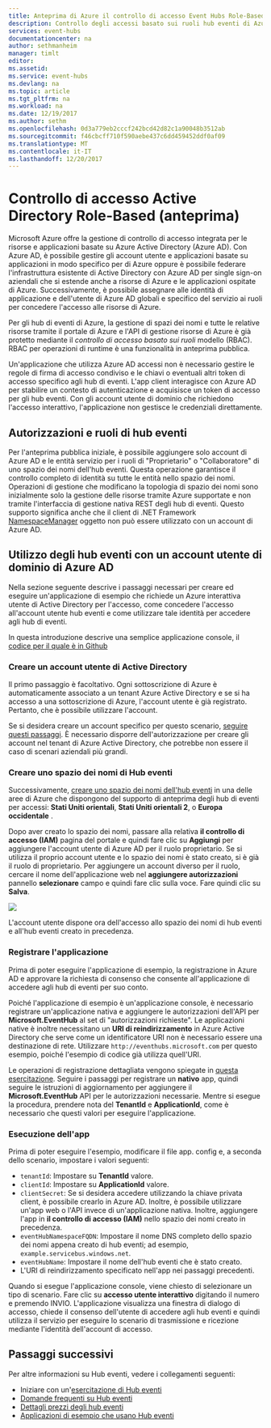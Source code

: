 ```yaml
---
title: Anteprima di Azure il controllo di accesso Event Hubs Role-Based (RBAC) | Documenti Microsoft
description: Controllo degli accessi basato sui ruoli hub eventi di Azure
services: event-hubs
documentationcenter: na
author: sethmanheim
manager: timlt
editor: 
ms.assetid: 
ms.service: event-hubs
ms.devlang: na
ms.topic: article
ms.tgt_pltfrm: na
ms.workload: na
ms.date: 12/19/2017
ms.author: sethm
ms.openlocfilehash: 0d3a779eb2cccf242bcd42d82c1a90048b3512ab
ms.sourcegitcommit: f46cbcff710f590aebe437c6dd459452ddf0af09
ms.translationtype: MT
ms.contentlocale: it-IT
ms.lasthandoff: 12/20/2017
---
```

# <a name="active-directory-role-based-access-control-preview"></a>Controllo di accesso Active Directory Role-Based (anteprima)

Microsoft Azure offre la gestione di controllo di accesso integrata per le risorse e applicazioni basate su Azure Active Directory (Azure AD). Con Azure AD, è possibile gestire gli account utente e applicazioni basate su applicazioni in modo specifico per di Azure oppure è possibile federare l'infrastruttura esistente di Active Directory con Azure AD per single sign-on aziendali che si estende anche a risorse di Azure e le applicazioni ospitate di Azure. Successivamente, è possibile assegnare alle identità di applicazione e dell'utente di Azure AD globali e specifico del servizio ai ruoli per concedere l'accesso alle risorse di Azure.

Per gli hub di eventi di Azure, la gestione di spazi dei nomi e tutte le relative risorse tramite il portale di Azure e l'API di gestione risorse di Azure è già protetto mediante il *controllo di accesso basato sui ruoli* modello (RBAC). RBAC per operazioni di runtime è una funzionalità in anteprima pubblica. 

Un'applicazione che utilizza Azure AD accessi non è necessario gestire le regole di firma di accesso condiviso e le chiavi o eventuali altri token di accesso specifico agli hub di eventi. L'app client interagisce con Azure AD per stabilire un contesto di autenticazione e acquisisce un token di accesso per gli hub eventi. Con gli account utente di dominio che richiedono l'accesso interattivo, l'applicazione non gestisce le credenziali direttamente.

## <a name="event-hubs-roles-and-permissions"></a>Autorizzazioni e ruoli di hub eventi

Per l'anteprima pubblica iniziale, è possibile aggiungere solo account di Azure AD e le entità servizio per i ruoli di "Proprietario" o "Collaboratore" di uno spazio dei nomi dell'hub eventi. Questa operazione garantisce il controllo completo di identità su tutte le entità nello spazio dei nomi. Operazioni di gestione che modificano la topologia di spazio dei nomi sono inizialmente solo la gestione delle risorse tramite Azure supportate e non tramite l'interfaccia di gestione nativa REST degli hub di eventi. Questo supporto significa anche che il client di .NET Framework [NamespaceManager](/dotnet/api/microsoft.servicebus.namespacemanager) oggetto non può essere utilizzato con un account di Azure AD.  

## <a name="use-event-hubs-with-an-azure-ad-domain-user-account"></a>Utilizzo degli hub eventi con un account utente di dominio di Azure AD

Nella sezione seguente descrive i passaggi necessari per creare ed eseguire un'applicazione di esempio che richiede un Azure interattiva utente di Active Directory per l'accesso, come concedere l'accesso all'account utente hub eventi e come utilizzare tale identità per accedere agli hub di eventi. 

In questa introduzione descrive una semplice applicazione console, il [codice per il quale è in Github](https://github.com/Azure/azure-event-hubs/tree/master/samples/DotNet/Rbac/EventHubsSenderReceiverRbac/)

### <a name="create-an-active-directory-user-account"></a>Creare un account utente di Active Directory

Il primo passaggio è facoltativo. Ogni sottoscrizione di Azure è automaticamente associato a un tenant Azure Active Directory e se si ha accesso a una sottoscrizione di Azure, l'account utente è già registrato. Pertanto, che è possibile utilizzare l'account. 

Se si desidera creare un account specifico per questo scenario, [seguire questi passaggi](../automation/automation-create-aduser-account.md). È necessario disporre dell'autorizzazione per creare gli account nel tenant di Azure Active Directory, che potrebbe non essere il caso di scenari aziendali più grandi.

### <a name="create-an-event-hubs-namespace"></a>Creare uno spazio dei nomi di Hub eventi

Successivamente, [creare uno spazio dei nomi dell'hub eventi](event-hubs-create.md) in una delle aree di Azure che dispongono del supporto di anteprima degli hub di eventi per accessi: **Stati Uniti orientali**, **Stati Uniti orientali 2**, o **Europa occidentale** . 

Dopo aver creato lo spazio dei nomi, passare alla relativa **il controllo di accesso (IAM)** pagina del portale e quindi fare clic su **Aggiungi** per aggiungere l'account utente di Azure AD per il ruolo proprietario. Se si utilizza il proprio account utente e lo spazio dei nomi è stato creato, si è già il ruolo di proprietario. Per aggiungere un account diverso per il ruolo, cercare il nome dell'applicazione web nel **aggiungere autorizzazioni** pannello **selezionare** campo e quindi fare clic sulla voce. Fare quindi clic su **Salva**.
 
![](./media/event-hubs-role-based-access-control/rbac1.PNG)

L'account utente dispone ora dell'accesso allo spazio dei nomi di hub eventi e all'hub eventi creato in precedenza.
 
### <a name="register-the-application"></a>Registrare l'applicazione

Prima di poter eseguire l'applicazione di esempio, la registrazione in Azure AD e approvare la richiesta di consenso che consente all'applicazione di accedere agli hub di eventi per suo conto. 

Poiché l'applicazione di esempio è un'applicazione console, è necessario registrare un'applicazione nativa e aggiungere le autorizzazioni dell'API per **Microsoft.EventHub** al set di "autorizzazioni richieste". Le applicazioni native è inoltre necessitano un **URI di reindirizzamento** in Azure Active Directory che serve come un identificatore URI non è necessario essere una destinazione di rete. Utilizzare `http://eventhubs.microsoft.com` per questo esempio, poiché l'esempio di codice già utilizza quell'URI.

Le operazioni di registrazione dettagliata vengono spiegate in [questa esercitazione](../active-directory/develop/active-directory-integrating-applications.md). Seguire i passaggi per registrare un **nativo** app, quindi seguire le istruzioni di aggiornamento per aggiungere il **Microsoft.EventHub** API per le autorizzazioni necessarie. Mentre si esegue la procedura, prendere nota del **TenantId** e **ApplicationId**, come è necessario che questi valori per eseguire l'applicazione.

### <a name="run-the-app"></a>Esecuzione dell'app

Prima di poter eseguire l'esempio, modificare il file app. config e, a seconda dello scenario, impostare i valori seguenti:

- `tenantId`: Impostare su **TenantId** valore.
- `clientId`: Impostare su **ApplicationId** valore. 
- `clientSecret`: Se si desidera accedere utilizzando la chiave privata client, è possibile crearlo in Azure AD. Inoltre, è possibile utilizzare un'app web o l'API invece di un'applicazione nativa. Inoltre, aggiungere l'app in **il controllo di accesso (IAM)** nello spazio dei nomi creato in precedenza.
- `eventHubNamespaceFQDN`: Impostare il nome DNS completo dello spazio dei nomi appena creato di hub eventi; ad esempio, `example.servicebus.windows.net`.
- `eventHubName`: Impostare il nome dell'hub eventi che è stato creato.
- L'URI di reindirizzamento specificato nell'app nei passaggi precedenti.
 
Quando si esegue l'applicazione console, viene chiesto di selezionare un tipo di scenario. Fare clic su **accesso utente interattivo** digitando il numero e premendo INVIO. L'applicazione visualizza una finestra di dialogo di accesso, chiede il consenso dell'utente di accedere agli hub eventi e quindi utilizza il servizio per eseguire lo scenario di trasmissione e ricezione mediante l'identità dell'account di accesso.

## <a name="next-steps"></a>Passaggi successivi

Per altre informazioni su Hub eventi, vedere i collegamenti seguenti:

* Iniziare con un'[esercitazione di Hub eventi](event-hubs-dotnet-standard-getstarted-send.md)
* [Domande frequenti su Hub eventi](event-hubs-faq.md)
* [Dettagli prezzi degli hub eventi](https://azure.microsoft.com/pricing/details/event-hubs/)
* [Applicazioni di esempio che usano Hub eventi](https://github.com/Azure/azure-event-hubs/tree/master/samples)